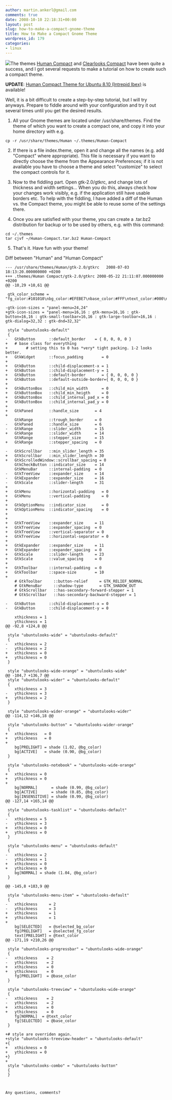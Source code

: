 ```yaml
---
author: martin.ankerl@gmail.com
comments: true
date: 2008-10-10 22:18:31+00:00
layout: post
slug: how-to-make-a-compact-gnome-theme
title: How to Make a Compact Gnome Theme
wordpress_id: 179
categories:
- linux
---
```


[![](http://brainstorm.ubuntu.com/idea/6772/image/1/)](http://brainstorm.ubuntu.com/idea/6772/)The themes [Human Compact](http://martin.ankerl.com/2008/05/13/human-compact-gnome-theme/) and [Clearlooks Compact](http://martin.ankerl.com/2007/11/04/clearlooks-compact-gnome-theme/) have been quite a success, and I got several requests to make a tutorial on how to create such a compact theme.

**UPDATE**: [Human Compact Theme for Ubuntu 8.10 (Intrepid Ibex)](http://martin.ankerl.com/2008/11/04/human-compact-themes-for-ubuntu-810/) is available!

Well, it is a bit difficult to create a step-by-step tutorial, but I will try anyways. Prepare to fiddle around with your configuration and try it out several times until you get the desired results.




  1. All your Gnome themes are located under /usr/share/themes. Find the theme of which you want to create a compact one, and copy it into your home directory with e.g.

    
    cp -r /usr/share/themes/Human ~/.themes/Human-Compact



  2. If there is a file index.theme, open it and change all the names (e.g. add "Compact" where appropriate). This file is necessary if you want to directly choose the theme from the Appearance Preferences; if it is not available you have to choose a theme and select "customize" to select the compact controls for it.

  3. Now to the fiddling part. Open gtk-2.0/gtkrc, and change lots of thickness and width settings... When you do this, always check how your changes work visibly, e.g. if the application still have usable borders etc. To help with the fiddling, I have added a diff of the Human vs. the Compact theme, you might be able to reuse some of the settings there.

  4. Once you are satisfied with your theme, you can create a .tar.bz2 distribution for backup or to be used by others, e.g. with this command:

    
    cd ~/.themes
    tar cjvf ~/Human-Compact.tar.bz2 Human-Compact



  5. That's it. Have fun with your theme!

<!-- more -->
Diff between "Human" and "Human Compact"


    
    --- /usr/share/themes/Human/gtk-2.0/gtkrc	2008-07-03 18:13:20.000000000 +0200
    +++ .themes/Human Compact/gtk-2.0/gtkrc	2008-05-22 21:11:07.000000000 +0200
    @@ -10,29 +10,61 @@
    
     gtk_color_scheme = "fg_color:#101010\nbg_color:#EFEBE7\nbase_color:#FFF\ntext_color:#000\nselected_bg_color:#FFD799\nselected_fg_color:#000\ntooltip_bg_color:#F5F5B5\ntooltip_fg_color:#000\norange_color:#FF6D0C\nmetacity_frame_color:#CC863E\nextra_view_widgets_color:#F5C07F"
    
    -gtk-icon-sizes = "panel-menu=24,24"
    +gtk-icon-sizes = "panel-menu=16,16 : gtk-menu=16,16 : gtk-button=16,16 : gtk-small-toolbar=16,16 : gtk-large-toolbar=16,16 : gtk-dialog=32,32 : gtk-dnd=32,32"
    
     style "ubuntulooks-default"
     {
    -	GtkButton      ::default_border    = { 0, 0, 0, 0 }
    +	# base class for everything
    +        # setting this to 0 has *very* tight packing. 1-2 looks better.
    +	GtkWidget      ::focus_padding        = 0
    +
    +	GtkButton      ::child-displacement-x = 1
    +	GtkButton      ::child-displacement-y = 1
    +	GtkButton      ::default-border       = { 0, 0, 0, 0 }
    +	GtkButton      ::default-outside-border={ 0, 0, 0, 0 }
    +
    +	GtkButtonBox   ::child_min_width      = 0
    +	GtkButtonBox   ::child_min_heigth     = 0
    +	GtkButtonBox   ::child_internal_pad_x = 0
    +	GtkButtonBox   ::child_internal_pad_y = 0
    +
    +	GtkPaned       ::handle_size       = 4
    +
     	GtkRange       ::trough_border     = 0
    -	GtkPaned       ::handle_size       = 6
    -	GtkRange       ::slider_width      = 15
    +	GtkRange       ::slider_width      = 14
     	GtkRange       ::stepper_size      = 15
    +	GtkRange       ::stepper_spacing   = 0
    
    -	GtkScrollbar   ::min_slider_length = 35
    +	GtkScrollbar   ::min_slider_length = 30
    +	GtkScrolledWindow::scrollbar_spacing = 0
     	GtkCheckButton ::indicator_size    = 14
     	GtkMenuBar     ::internal-padding  = 0
    -	GtkTreeView    ::expander_size     = 14
    -	GtkExpander    ::expander_size     = 16
    -	GtkScale       ::slider-length     = 31
    +
    +	GtkMenu        ::horizontal-padding   = 0
    +	GtkMenu        ::vertical-padding     = 0
    +
    +	GtkOptionMenu  ::indicator_size       = 0
    +	GtkOptionMenu  ::indicator_spacing    = 0
    +
    +
    +	GtkTreeView    ::expander_size     = 11
    +	GtkTreeView    ::expander_spacing  = 0
    +	GtkTreeView    ::vertical-separator = 0
    +	GtkTreeView    ::horizontal-separator = 0
    +
    +	GtkExpander    ::expander_size     = 11
    +	GtkExpander    ::expander_spacing  = 0
    +	GtkScale       ::slider-length     = 23
    +	GtkScale       ::value_spacing     = 0
    +
    +	GtkToolbar     ::internal-padding  = 0
    +	GtkToolbar     ::space-size        = 10
    +
     	# GtkToolbar     ::button-relief     = GTK_RELIEF_NORMAL
     	# GtkMenuBar     ::shadow-type       = GTK_SHADOW_OUT
     	# GtkScrollbar   ::has-secondary-forward-stepper = 1
     	# GtkScrollbar   ::has-secondary-backward-stepper = 1
    
    -	GtkButton      ::child-displacement-x = 0
    -	GtkButton      ::child-displacement-y = 0
    
     	xthickness = 1
     	ythickness = 1
    @@ -92,8 +124,8 @@
    
     style "ubuntulooks-wide" = "ubuntulooks-default"
     {
    -	xthickness = 2
    -	ythickness = 2
    +	xthickness = 0
    +	ythickness = 0
     }
    
     style "ubuntulooks-wide-orange" = "ubuntulooks-wide"
    @@ -104,7 +136,7 @@
     style "ubuntulooks-wider" = "ubuntulooks-default"
     {
     	xthickness = 3
    -	ythickness = 3
    +	ythickness = 2
     }
    
     style "ubuntulooks-wider-orange" = "ubuntulooks-wider"
    @@ -114,12 +146,18 @@
    
     style "ubuntulooks-button" = "ubuntulooks-wider-orange"
     {
    +	xthickness   = 0
    +	ythickness   = 0
    +
     	bg[PRELIGHT] = shade (1.02, @bg_color)
     	bg[ACTIVE]   = shade (0.90, @bg_color)
     }
    
     style "ubuntulooks-notebook" = "ubuntulooks-wide-orange"
     {
    +	xthickness = 0
    +	ythickness = 0
    +
     	bg[NORMAL]      = shade (0.99, @bg_color)
     	bg[ACTIVE]      = shade (0.85, @bg_color)
     	bg[INSENSITIVE] = shade (0.99, @bg_color)
    @@ -127,14 +165,14 @@
    
     style "ubuntulooks-tasklist" = "ubuntulooks-default"
     {
    -	xthickness = 5
    -	ythickness = 3
    +	xthickness = 0
    +	ythickness = 0
     }
    
     style "ubuntulooks-menu" = "ubuntulooks-default"
     {
    -	xthickness = 2
    -	ythickness = 1
    +	xthickness = 0
    +	ythickness = 0
     	bg[NORMAL] = shade (1.04, @bg_color)
     }
    
    @@ -145,8 +183,9 @@
    
     style "ubuntulooks-menu-item" = "ubuntulooks-default"
     {
    -	xthickness     = 2
    -	ythickness     = 3
    +	xthickness     = 1
    +	ythickness     = 1
    +
     	bg[SELECTED]   = @selected_bg_color
     	fg[PRELIGHT]   = @selected_fg_color
     	text[PRELIGHT] = @text_color
    @@ -171,19 +210,26 @@
    
     style "ubuntulooks-progressbar" = "ubuntulooks-wide-orange"
     {
    -	xthickness    = 2
    -	ythickness    = 2
    +	xthickness    = 0
    +	ythickness    = 0
     	fg[PRELIGHT]  = @base_color
     }
    
     style "ubuntulooks-treeview" = "ubuntulooks-wide-orange"
     {
    -	xthickness    = 2
    -	ythickness    = 2
    +	xthickness    = 0
    +	ythickness    = 0
     	fg[NORMAL]  = @text_color
     	fg[SELECTED]  = @base_color
     }
    
    +# style are overriden again.
    +style "ubuntulooks-treeview-header" = "ubuntulooks-default"
    +{
    +	xthickness = 0
    +	ythickness = 0
    +}
    +
     style "ubuntulooks-combo" = "ubuntulooks-button"
     {
     }
    
    
    
    Any questions, comments?
